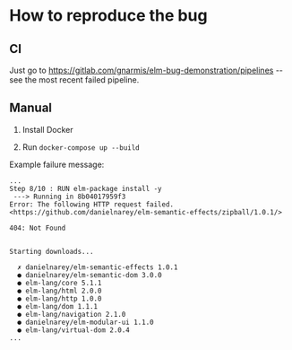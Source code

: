 # How to reproduce the bug

## CI

Just go to https://gitlab.com/gnarmis/elm-bug-demonstration/pipelines -- see the most recent failed pipeline.

## Manual

1. Install Docker

2. Run `docker-compose up --build`

Example failure message:

```
...
Step 8/10 : RUN elm-package install -y
 ---> Running in 8b04017959f3
Error: The following HTTP request failed.
<https://github.com/danielnarey/elm-semantic-effects/zipball/1.0.1/>

404: Not Found


Starting downloads...

  ✗ danielnarey/elm-semantic-effects 1.0.1
  ● danielnarey/elm-semantic-dom 3.0.0
  ● elm-lang/core 5.1.1
  ● elm-lang/html 2.0.0
  ● elm-lang/http 1.0.0
  ● elm-lang/dom 1.1.1
  ● elm-lang/navigation 2.1.0
  ● danielnarey/elm-modular-ui 1.1.0
  ● elm-lang/virtual-dom 2.0.4
...
```
